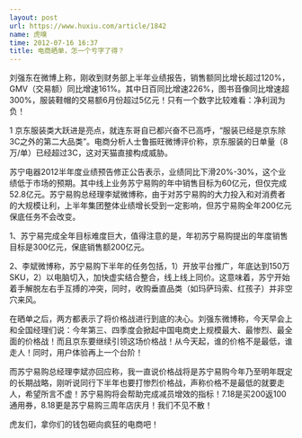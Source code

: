```yaml
---
layout: post
url: https://www.huxiu.com/article/1842
name: 虎嗅
time: 2012-07-16 16:37
title: 电商晒单，怎一个亏字了得？
---
```

刘强东在微博上称，刚收到财务部上半年业绩报告，销售额同比增长超过120%，GMV（交易额）同比增速161%。其中日百同比增速226%，图书音像同比增速超300%，服装鞋帽的交易额6月份超过5亿元！只有一个数字比较难看：净利润为负！

1 京东服装类大跃进是亮点，就连东哥自已都兴奋不已高呼，“服装已经是京东除3C之外的第二大品类”。电商分析人士鲁振旺微博评价称，京东服装的日单量（8万/单）已经超过3C，这对天猫直接构成威胁。

苏宁电器2012半年度业绩预告修正公告表示，业绩同比下滑20%-30%，这个业绩低于市场的预期。其中线上业务苏宁易购的年中销售目标为60亿元，但仅完成52.8亿元。苏宁易购总经理李斌微博称，由于对苏宁易购的大力投入和对消费者的大规模让利，上半年集团整体业绩增长受到一定影响，但苏宁易购全年200亿元保底任务不会改变。

1、苏宁易完成全年目标难度巨大，值得注意的是，年初苏宁易购提出的年度销售目标是300亿元，保底销售额200亿元。

2、李斌微博称，苏宁易购下半年的任务包括，1）开放平台推广，年底达到150万SKU，2）以电脑切入，加快虚实结合整合，线上线上同价。这意味着，苏宁开始着手解脱左右手互搏的冲突，同时，收购垂直品类（如玛萨玛索、红孩子）并非空穴来风。

在晒单之后，两方都表示了将价格战进行到底的决心。刘强东微博称，今天早会上和全国经理们说：今年第三、四季度会掀起中国电商史上规模最大、最惨烈、最全面的价格战！而且京东要继续引领这场价格战！从今天起，谁的价格不是最低，谁走人！同时，用户体验再上一个台阶！

而苏宁易购总经理李斌亦回应称，我一直说价格战将是苏宁易购今年乃至明年既定的长期战略，刚听说同行下半年也要打惨烈价格战，声称价格不是最低的就要走人，希望所言不虚！苏宁易购将会帮助完成减员增效的指标！7.18是买200返100通用券，8.18更是苏宁易购三周年店庆月！我们不见不散！

虎友们，拿你们的钱包砸向疯狂的电商吧！

